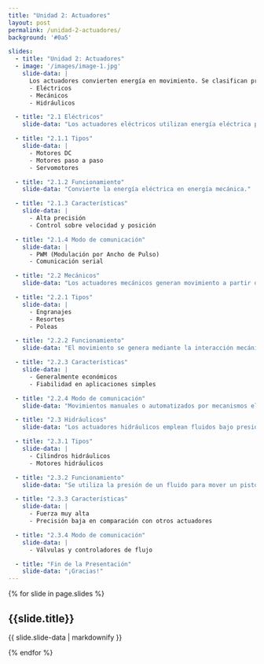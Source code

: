 ```yaml
---
title: "Unidad 2: Actuadores"
layout: post
permalink: /unidad-2-actuadores/
background: '#0a5'

slides:
  - title: "Unidad 2: Actuadores"
  - image: '/images/image-1.jpg'
    slide-data: |
      Los actuadores convierten energía en movimiento. Se clasifican principalmente en tres tipos:
      - Eléctricos
      - Mecánicos
      - Hidráulicos

  - title: "2.1 Eléctricos"
    slide-data: "Los actuadores eléctricos utilizan energía eléctrica para generar movimiento."

  - title: "2.1.1 Tipos"
    slide-data: |
      - Motores DC
      - Motores paso a paso
      - Servomotores

  - title: "2.1.2 Funcionamiento"
    slide-data: "Convierte la energía eléctrica en energía mecánica."

  - title: "2.1.3 Características"
    slide-data: |
      - Alta precisión
      - Control sobre velocidad y posición

  - title: "2.1.4 Modo de comunicación"
    slide-data: |
      - PWM (Modulación por Ancho de Pulso)
      - Comunicación serial

  - title: "2.2 Mecánicos"
    slide-data: "Los actuadores mecánicos generan movimiento a partir de componentes mecánicos."

  - title: "2.2.1 Tipos"
    slide-data: |
      - Engranajes
      - Resortes
      - Poleas

  - title: "2.2.2 Funcionamiento"
    slide-data: "El movimiento se genera mediante la interacción mecánica entre componentes."

  - title: "2.2.3 Características"
    slide-data: |
      - Generalmente económicos
      - Fiabilidad en aplicaciones simples

  - title: "2.2.4 Modo de comunicación"
    slide-data: "Movimientos manuales o automatizados por mecanismos eléctricos."

  - title: "2.3 Hidráulicos"
    slide-data: "Los actuadores hidráulicos emplean fluidos bajo presión para generar movimiento."

  - title: "2.3.1 Tipos"
    slide-data: |
      - Cilindros hidráulicos
      - Motores hidráulicos

  - title: "2.3.2 Funcionamiento"
    slide-data: "Se utiliza la presión de un fluido para mover un pistón o generar torque."

  - title: "2.3.3 Características"
    slide-data: |
      - Fuerza muy alta
      - Precisión baja en comparación con otros actuadores

  - title: "2.3.4 Modo de comunicación"
    slide-data: |
      - Válvulas y controladores de flujo

  - title: "Fin de la Presentación"
    slide-data: "¡Gracias!"
---
```


{% for slide in page.slides %}                 
<section data-background="{% if slide.image %}{{slide.image}}{% elsif slide.background %}{{slide.background}}{% else %}{{page.background}}{% endif %}">
  <h1>{{slide.title}}</h1>
  <p>{{ slide.slide-data | markdownify }}</p>
</section>               
{% endfor %}
